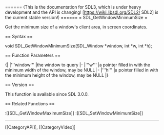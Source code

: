 ====== (This is the documentation for SDL3, which is under heavy development and the API is changing! [https://wiki.libsdl.org/SDL2/ SDL2] is the current stable version!) ======
= SDL_GetWindowMinimumSize =

Get the minimum size of a window's client area, in screen coordinates.

== Syntax ==

<syntaxhighlight lang='c'>
void SDL_GetWindowMinimumSize(SDL_Window *window, int *w, int *h);
</syntaxhighlight>

== Function Parameters ==

{|
|'''window'''
|the window to query
|-
|'''w'''
|a pointer filled in with the minimum width of the window, may be NULL
|-
|'''h'''
|a pointer filled in with the minimum height of the window, may be NULL
|}

== Version ==

This function is available since SDL 3.0.0.

== Related Functions ==

:[[SDL_GetWindowMaximumSize]]
:[[SDL_SetWindowMinimumSize]]

----
[[CategoryAPI]], [[CategoryVideo]]
<!-- #See the Style Guide for instructions on editing the footer. -->


